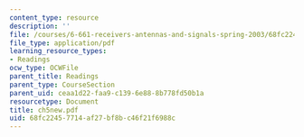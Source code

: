 ```yaml
---
content_type: resource
description: ''
file: /courses/6-661-receivers-antennas-and-signals-spring-2003/68fc22457714af27bf8bc46f21f6988c_ch5new.pdf
file_type: application/pdf
learning_resource_types:
- Readings
ocw_type: OCWFile
parent_title: Readings
parent_type: CourseSection
parent_uid: ceaa1d22-faa9-c139-6e88-8b778fd50b1a
resourcetype: Document
title: ch5new.pdf
uid: 68fc2245-7714-af27-bf8b-c46f21f6988c
---
```


